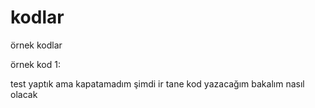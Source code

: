 # kodlar
örnek kodlar

örnek kod 1:
<?php #echo "merhaba dünya";>
test yaptık ama kapatamadım
şimdi ir tane kod yazacağım  bakalım nasıl olacak

